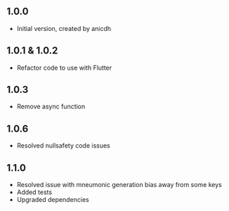 ## 1.0.0

- Initial version, created by anicdh

## 1.0.1 & 1.0.2

- Refactor code to use with Flutter

## 1.0.3

- Remove async function

## 1.0.6

- Resolved nullsafety code issues

## 1.1.0

- Resolved issue with mneumonic generation bias away from some keys
- Added tests
- Upgraded dependencies